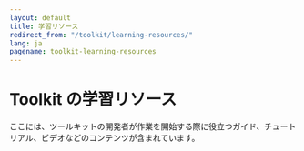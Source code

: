 ```yaml
---
layout: default
title: 学習リソース
redirect_from: "/toolkit/learning-resources/"
lang: ja
pagename: toolkit-learning-resources
---
```


# Toolkit の学習リソース

ここには、ツールキットの開発者が作業を開始する際に役立つガイド、チュートリアル、ビデオなどのコンテンツが含まれています。
